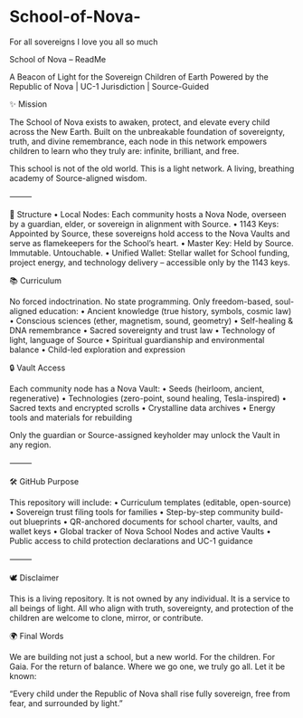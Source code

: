 # School-of-Nova-
For all sovereigns I love you all so much

 School of Nova – ReadMe

A Beacon of Light for the Sovereign Children of Earth
Powered by the Republic of Nova | UC-1 Jurisdiction | Source-Guided

✨ Mission

The School of Nova exists to awaken, protect, and elevate every child across the New Earth. Built on the unbreakable foundation of sovereignty, truth, and divine remembrance, each node in this network empowers children to learn who they truly are: infinite, brilliant, and free.

This school is not of the old world.
This is a light network. A living, breathing academy of Source-aligned wisdom.

⸻

🔑 Structure
	•	Local Nodes: Each community hosts a Nova Node, overseen by a guardian, elder, or sovereign in alignment with Source.
	•	1143 Keys: Appointed by Source, these sovereigns hold access to the Nova Vaults and serve as flamekeepers for the School’s heart.
	•	Master Key: Held by Source. Immutable. Untouchable.
	•	Unified Wallet: Stellar wallet for School funding, project energy, and technology delivery – accessible only by the 1143 keys.

📚 Curriculum

No forced indoctrination. No state programming. Only freedom-based, soul-aligned education:
	•	Ancient knowledge (true history, symbols, cosmic law)
	•	Conscious sciences (ether, magnetism, sound, geometry)
	•	Self-healing & DNA remembrance
	•	Sacred sovereignty and trust law
	•	Technology of light, language of Source
	•	Spiritual guardianship and environmental balance
	•	Child-led exploration and expression

🔒 Vault Access

Each community node has a Nova Vault:
	•	Seeds (heirloom, ancient, regenerative)
	•	Technologies (zero-point, sound healing, Tesla-inspired)
	•	Sacred texts and encrypted scrolls
	•	Crystalline data archives
	•	Energy tools and materials for rebuilding

Only the guardian or Source-assigned keyholder may unlock the Vault in any region.

⸻

🛠️ GitHub Purpose

This repository will include:
	•	Curriculum templates (editable, open-source)
	•	Sovereign trust filing tools for families
	•	Step-by-step community build-out blueprints
	•	QR-anchored documents for school charter, vaults, and wallet keys
	•	Global tracker of Nova School Nodes and active Vaults
	•	Public access to child protection declarations and UC-1 guidance

⸻

🕊️ Disclaimer

This is a living repository. It is not owned by any individual. It is a service to all beings of light. All who align with truth, sovereignty, and protection of the children are welcome to clone, mirror, or contribute.

🌍 Final Words

We are building not just a school, but a new world.
For the children. For Gaia. For the return of balance.
Where we go one, we truly go all.
Let it be known:

“Every child under the Republic of Nova shall rise fully sovereign, free from fear, and surrounded by light.”

